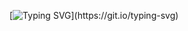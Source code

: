 [![Typing SVG](https://readme-typing-svg.herokuapp.com?center=true&lines=Welcome%2C+I'm+Yisus;+I+am+learning+java;This+is+Yisus+Github...)](https://git.io/typing-svg)
